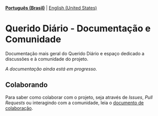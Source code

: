 [**Português (Brasil)**](README.md) | [English (United States)](.github/README-en-US.md)

# Querido Diário - Documentação e Comunidade

Documentação mais geral do Querido Diário e espaço dedicado a discussões e à
comunidade do projeto.

*A documentação ainda está em progresso.*

## Colaborando

Para saber como colaborar com o projeto, seja através de *Issues*, *Pull
Requests* ou interagindo com a comunidade, leia o
[documento de colaboração](CONTRIBUTING.md).
